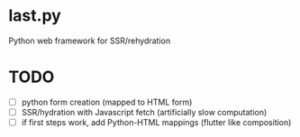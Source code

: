 # last.py
Python web framework for SSR/rehydration

# TODO

- [ ] python form creation (mapped to HTML form)
- [ ] SSR/hydration with Javascript fetch (artificially slow computation)
- [ ] if first steps work, add Python-HTML mappings (flutter like composition)
